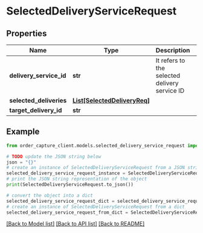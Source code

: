 # SelectedDeliveryServiceRequest


## Properties

Name | Type | Description | Notes
------------ | ------------- | ------------- | -------------
**delivery_service_id** | **str** | It refers to the selected delivery service ID | 
**selected_deliveries** | [**List[SelectedDeliveryReq]**](SelectedDeliveryReq.md) |  | [optional] 
**target_delivery_id** | **str** |  | [optional] 

## Example

```python
from order_capture_client.models.selected_delivery_service_request import SelectedDeliveryServiceRequest

# TODO update the JSON string below
json = "{}"
# create an instance of SelectedDeliveryServiceRequest from a JSON string
selected_delivery_service_request_instance = SelectedDeliveryServiceRequest.from_json(json)
# print the JSON string representation of the object
print(SelectedDeliveryServiceRequest.to_json())

# convert the object into a dict
selected_delivery_service_request_dict = selected_delivery_service_request_instance.to_dict()
# create an instance of SelectedDeliveryServiceRequest from a dict
selected_delivery_service_request_from_dict = SelectedDeliveryServiceRequest.from_dict(selected_delivery_service_request_dict)
```
[[Back to Model list]](../README.md#documentation-for-models) [[Back to API list]](../README.md#documentation-for-api-endpoints) [[Back to README]](../README.md)


